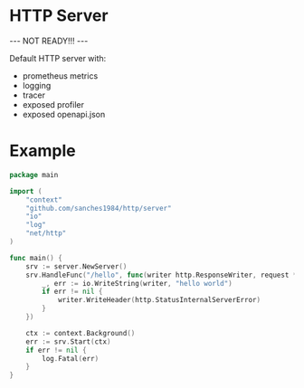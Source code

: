# HTTP Server
--- NOT READY!!! ---

Default HTTP server with:
* prometheus metrics
* logging
* tracer 
* exposed profiler
* exposed openapi.json

# Example

```go
package main

import (
	"context"
	"github.com/sanches1984/http/server"
	"io"
	"log"
	"net/http"
)

func main() {
	srv := server.NewServer()
	srv.HandleFunc("/hello", func(writer http.ResponseWriter, request *http.Request) {
		_, err := io.WriteString(writer, "hello world")
		if err != nil {
			writer.WriteHeader(http.StatusInternalServerError)
		}
	})

	ctx := context.Background()
	err := srv.Start(ctx)
	if err != nil {
		log.Fatal(err)
	}
}
```
